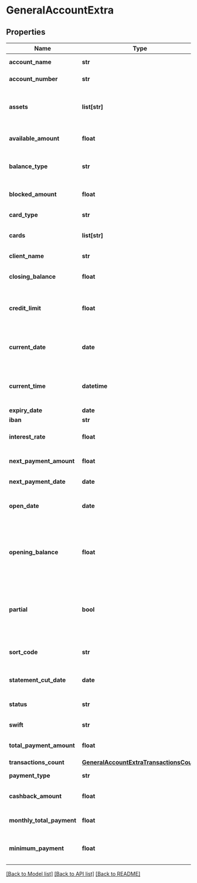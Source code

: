 # GeneralAccountExtra

## Properties
Name | Type | Description | Notes
------------ | ------------- | ------------- | -------------
**account_name** | **str** | changeable name of the account | [optional] 
**account_number** | **str** | internal bank account number | [optional] 
**assets** | **list[str]** | array of crypto codes and their amounts assigned to investment account | [optional] 
**available_amount** | **float** | available amount in the account&#x27;s currency | [optional] 
**balance_type** | **str** | type of the imported balance as showed/returned by the bank | [optional] 
**blocked_amount** | **float** | the amount currently blocked in account&#x27;s currency | [optional] 
**card_type** | **str** | type of the &#x60;card&#x60; account. | [optional] 
**cards** | **list[str]** | list of masked card numbers linked to the account | [optional] 
**client_name** | **str** | account client owner | [optional] 
**closing_balance** | **float** | account balance at the end of an accounting period | [optional] 
**credit_limit** | **float** | maximum amount of money that is allowed to be spent in account&#x27;s currency | [optional] 
**current_date** | **date** | date of provider statement generation (applicable to banks) | [optional] 
**current_time** | **datetime** | time of provider statement generation (applicable to banks) | [optional] 
**expiry_date** | **date** | card expiry date | [optional] 
**iban** | **str** | account&#x27;s IBAN | [optional] 
**interest_rate** | **float** | interest rate of the account as percentage value | [optional] 
**next_payment_amount** | **float** | next payment amount for loans or credits | [optional] 
**next_payment_date** | **date** | next payment date for loans or credits | [optional] 
**open_date** | **date** | the date when any type of account/card was opened | [optional] 
**opening_balance** | **float** | account balance that is brought forward from the end of one accounting period to the beginning of a new accounting period | [optional] 
**partial** | **bool** | account transactions were not imported or imported partially because of some internal error on the provider&#x27;s side | [optional] 
**sort_code** | **str** | routing number(US)/BSB code(Australia)/sort code(UK) | [optional] 
**statement_cut_date** | **date** | date when current statement becomes previous one | [optional] 
**status** | **str** | shows whether the account is &#x60;active&#x60; or &#x60;inactive&#x60; | [optional] 
**swift** | **str** | account SWIFT code | [optional] 
**total_payment_amount** | **float** | total payment amount for loans or credits | [optional] 
**transactions_count** | [**GeneralAccountExtraTransactionsCount**](GeneralAccountExtraTransactionsCount.md) |  | [optional] 
**payment_type** | **str** | account payment method | [optional] 
**cashback_amount** | **float** | accumulated CashBack / Cash Benefit | [optional] 
**monthly_total_payment** | **float** | the amount a borrower was paid for a month | [optional] 
**minimum_payment** | **float** | the lowest amount you can pay on your credit card to avoid penalties | [optional] 

[[Back to Model list]](../README.md#documentation-for-models) [[Back to API list]](../README.md#documentation-for-api-endpoints) [[Back to README]](../README.md)

